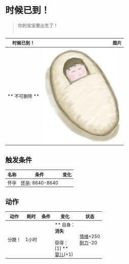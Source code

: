 # 时候已到！  
> 你的宝宝要出生了！<br><br>  
  
  时候已到！  |   图片   
 ----  |  ----:   
 ** 不可删除 **  |  <img decoding="async" src="Sprite/Baby.png" href="a.md" style="max-width:300px;max-height:300px;">   
  
## 触发条件  
名称  |  条件  |  变化  
----  |  ----  |  ----  
怀孕  |  [怀孕](Pregnancy.md): 8640-8640  |    
## 动作  
动作  |  耗时  |  条件  |  变化  |  状态  
----  |  ----  |  ----  |  ----  |  ----  
分娩！<br>  |  1小时  |    |  ** 自身：**<br>消失<br><br>** 获得： **<br>** [1] **<br>  [婴儿](Baby.md)(+1)<br>  |  [情绪](Morale.md)+250<br>[耐力](Stamina.md)-20  


<script>document.title="时候已到！ - 卡牌生存百科 Card Survival Wiki";</script>